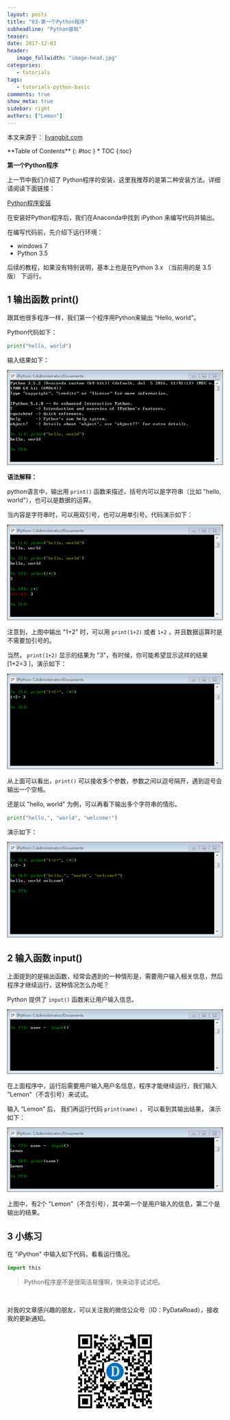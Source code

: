```yaml
---
layout: posts
title: "03-第一个Python程序"
subheadline: "Python基础"
teaser:
date: 2017-12-03
header:
   image_fullwidth: "image-head.jpg"
categories:
   - tutorials
tags:
   - tutorials-python-basic
comments: true
show_meta: true
sidebar: right
authors: ["Lemon"]
---
```


本文来源于：
<a href="http://liyangbit.com" target="blank">liyangbit.com</a>

<div class="panel radius" markdown="1">
**Table of Contents**
{: #toc }
*  TOC
{:toc}
</div>

**第一个Python程序**

上一节中我们介绍了 Python程序的安装，这里我推荐的是第二种安装方法。详细请阅读下面链接：

<a href="http://liyangbit.com/tutorials/python-install/" target="blank">Python程序安装</a>

在安装好Python程序后，我们在Anaconda中找到 iPython 来编写代码并输出。

在编写代码前，先介绍下运行环境：
* windows 7
* Python 3.5

后续的教程，如果没有特别说明，基本上也是在Python 3.x （当前用的是 3.5版） 下运行。


## 1 输出函数 print()

跟其他很多程序一样，我们第一个程序用Python来输出 “Hello, world”。

Python代码如下：

```python
print("hello, world")
```

输入结果如下：

<div align="center">
    <img src="/images/tutorials/1-python-basic/py-first-program-1.png">
</div>

**语法解释：**

python语言中，输出用 `print()` 函数来描述，括号内可以是字符串（比如 "hello, world"），也可以是数据的运算。

当内容是字符串时，可以用双引号，也可以用单引号。代码演示如下：

<div align="center">
    <img src="/images/tutorials/1-python-basic/py-first-program-2.png">
</div>

注意到，上图中输出 "1+2" 时，可以用 `print(1+2)` 或者 `1+2` ，并且数据运算时是不需要加引号的。

当然， `print(1+2)` 显示的结果为 "3"，有时候，你可能希望显示这样的结果 [1+2=3 ]，演示如下：

<div align="center">
    <img src="/images/tutorials/1-python-basic/py-first-program-3.png">
</div>

从上面可以看出，`print()` 可以接收多个参数，参数之间以逗号隔开，遇到逗号会输出一个空格。

还是以 "hello, world" 为例，可以再看下输出多个字符串的情形。


```python
print("hello,", "world", "welcome!")
```

演示如下：

<div align="center">
    <img src="/images/tutorials/1-python-basic/py-first-program-4.png">
</div>

## 2 输入函数 input()

上面提到的是输出函数，经常会遇到的一种情形是，需要用户输入相关信息，然后程序才继续运行，这种情况怎么办呢？

Python 提供了 `input()` 函数来让用户输入信息。

<div align="center">
    <img src="/images/tutorials/1-python-basic/py-first-program-5.png">
</div>

在上面程序中，运行后需要用户输入用户名信息，程序才能继续运行，我们输入 "Lemon"（不含引号）来试试。

输入 “Lemon” 后， 我们再运行代码 `print(name)` ， 可以看到其输出结果， 演示如下：

<div align="center">
    <img src="/images/tutorials/1-python-basic/py-first-program-6.png">
</div>

上图中，有2个 "Lemon"（不含引号），其中第一个是用户输入的信息，第二个是输出的结果。

## 3 小练习

在 "iPython" 中输入如下代码，看看运行情况。

```python
import this
```

>Python程序是不是很简洁易懂啊，快来动手试试吧。

<br>

对我的文章感兴趣的朋友，可以关注我的微信公众号（ID：PyDataRoad），接收我的更新通知。

<div align="center">
    <img src="/images/qrcode.jpg" width="200">
</div>
